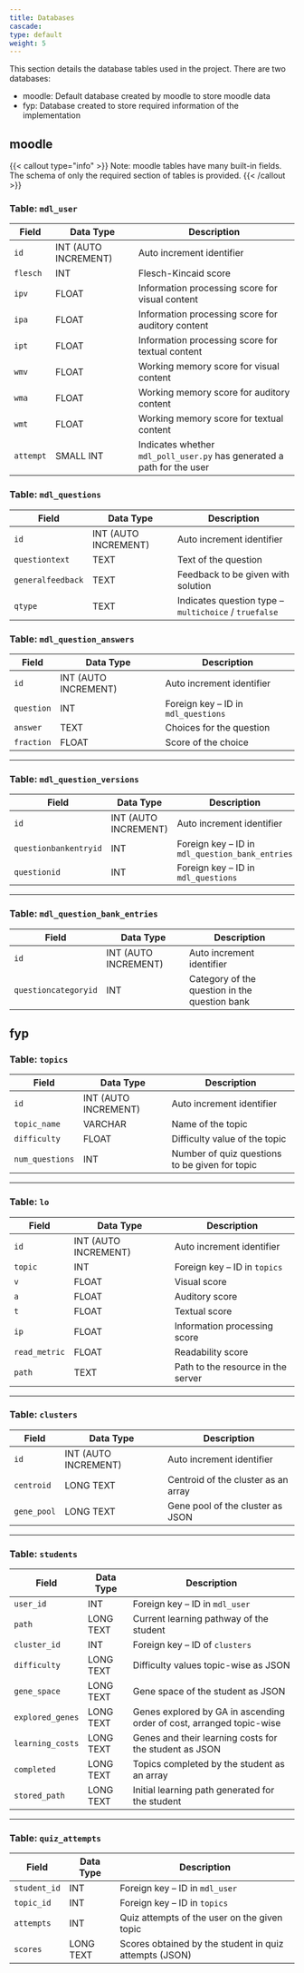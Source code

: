 ```yaml
---
title: Databases
cascade:
type: default
weight: 5
---
```


This section details the database tables used in the project. There are two databases:

- moodle: Default database created by moodle to store moodle data
- fyp: Database created to store required information of the implementation 


## moodle


{{< callout type="info" >}}
  Note: moodle tables have many built-in fields. The schema of only the required section of tables is provided.
{{< /callout >}}

### Table: `mdl_user`

| **Field** | **Data Type**        | **Description**                                             |
|-----------|----------------------|-------------------------------------------------------------|
| `id`      | INT (AUTO INCREMENT) | Auto increment identifier                                   |
| `flesch`  | INT                  | Flesch-Kincaid score                                        |
| `ipv`     | FLOAT                | Information processing score for visual content             |
| `ipa`     | FLOAT                | Information processing score for auditory content           |
| `ipt`     | FLOAT                | Information processing score for textual content            |
| `wmv`     | FLOAT                | Working memory score for visual content                     |
| `wma`     | FLOAT                | Working memory score for auditory content                   |
| `wmt`     | FLOAT                | Working memory score for textual content                    |
| `attempt` | SMALL INT            | Indicates whether `mdl_poll_user.py` has generated a path for the user |


### Table: `mdl_questions`

| **Field**         | **Data Type**        | **Description**                                               |
|-------------------|----------------------|---------------------------------------------------------------|
| `id`              | INT (AUTO INCREMENT) | Auto increment identifier                                     |
| `questiontext`    | TEXT                 | Text of the question                                          |
| `generalfeedback` | TEXT                 | Feedback to be given with solution                            |
| `qtype`           | TEXT                 | Indicates question type – `multichoice` / `truefalse`        |


### Table: `mdl_question_answers`

| **Field**   | **Data Type**        | **Description**                                 |
|-------------|----------------------|-------------------------------------------------|
| `id`        | INT (AUTO INCREMENT) | Auto increment identifier                       |
| `question`  | INT                  | Foreign key – ID in `mdl_questions`             |
| `answer`    | TEXT                 | Choices for the question                        |
| `fraction`  | FLOAT                | Score of the choice                             |

---

### Table: `mdl_question_versions`

| **Field**             | **Data Type**        | **Description**                                 |
|-----------------------|----------------------|-------------------------------------------------|
| `id`                  | INT (AUTO INCREMENT) | Auto increment identifier                       |
| `questionbankentryid` | INT                  | Foreign key – ID in `mdl_question_bank_entries` |
| `questionid`          | INT                  | Foreign key – ID in `mdl_questions`             |

---

### Table: `mdl_question_bank_entries`

| **Field**            | **Data Type**        | **Description**                                 |
|----------------------|----------------------|-------------------------------------------------|
| `id`                 | INT (AUTO INCREMENT) | Auto increment identifier                       |
| `questioncategoryid` | INT                  | Category of the question in the question bank   |


## fyp

### Table: `topics`

| **Field**        | **Data Type**        | **Description**                                  |
|------------------|----------------------|--------------------------------------------------|
| `id`             | INT (AUTO INCREMENT) | Auto increment identifier                        |
| `topic_name`     | VARCHAR              | Name of the topic                                |
| `difficulty`     | FLOAT                | Difficulty value of the topic                    |
| `num_questions`  | INT                  | Number of quiz questions to be given for topic   |

---

### Table: `lo`

| **Field**      | **Data Type**        | **Description**                                   |
|----------------|----------------------|---------------------------------------------------|
| `id`           | INT (AUTO INCREMENT) | Auto increment identifier                         |
| `topic`        | INT                  | Foreign key – ID in `topics`                      |
| `v`            | FLOAT                | Visual score                                      |
| `a`            | FLOAT                | Auditory score                                    |
| `t`            | FLOAT                | Textual score                                     |
| `ip`           | FLOAT                | Information processing score                      |
| `read_metric`  | FLOAT                | Readability score                                 |
| `path`         | TEXT                 | Path to the resource in the server                |

---

### Table: `clusters`

| **Field**     | **Data Type**        | **Description**                                   |
|---------------|----------------------|---------------------------------------------------|
| `id`          | INT (AUTO INCREMENT) | Auto increment identifier                         |
| `centroid`    | LONG TEXT            | Centroid of the cluster as an array               |
| `gene_pool`   | LONG TEXT            | Gene pool of the cluster as JSON                  |

---

### Table: `students`

| **Field**          | **Data Type**        | **Description**                                                        |
|--------------------|----------------------|------------------------------------------------------------------------|
| `user_id`          | INT                  | Foreign key – ID in `mdl_user`                                         |
| `path`             | LONG TEXT            | Current learning pathway of the student                               |
| `cluster_id`       | INT                  | Foreign key – ID of `clusters`                                         |
| `difficulty`       | LONG TEXT            | Difficulty values topic-wise as JSON                                  |
| `gene_space`       | LONG TEXT            | Gene space of the student as JSON                                     |
| `explored_genes`   | LONG TEXT            | Genes explored by GA in ascending order of cost, arranged topic-wise  |
| `learning_costs`   | LONG TEXT            | Genes and their learning costs for the student as JSON                |
| `completed`        | LONG TEXT            | Topics completed by the student as an array                           |
| `stored_path`      | LONG TEXT            | Initial learning path generated for the student                       |

---

### Table: `quiz_attempts`

| **Field**     | **Data Type**        | **Description**                                            |
|---------------|----------------------|------------------------------------------------------------|
| `student_id`  | INT                  | Foreign key – ID in `mdl_user`                             |
| `topic_id`    | INT                  | Foreign key – ID in `topics`                               |
| `attempts`    | INT                  | Quiz attempts of the user on the given topic               |
| `scores`      | LONG TEXT            | Scores obtained by the student in quiz attempts (JSON)     |
